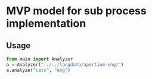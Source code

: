 # MVP model for sub process implementation

## Usage

 ```python 
 from main import Analyzer
 a = Analyzer("../../langdata/apertium-eng/")
 a.analyze("cats", "eng")
 ```
 
